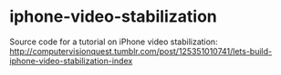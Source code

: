 # iphone-video-stabilization
Source code for a tutorial on iPhone video stabilization: http://computervisionquest.tumblr.com/post/125351010741/lets-build-iphone-video-stabilization-index
